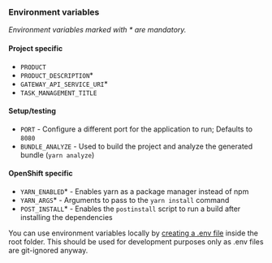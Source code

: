 ### Environment variables

*Environment variables marked with * are mandatory.*

#### Project specific
* `PRODUCT`
* `PRODUCT_DESCRIPTION`*
* `GATEWAY_API_SERVICE_URI`*
* `TASK_MANAGEMENT_TITLE`

#### Setup/testing
* `PORT` - Configure a different port for the application to run; Defaults to `8080`
* `BUNDLE_ANALYZE` - Used to build the project and analyze the generated bundle (`yarn analyze`)

#### OpenShift specific
* `YARN_ENABLED`* - Enables yarn as a package manager instead of npm
* `YARN_ARGS`* - Arguments to pass to the `yarn install` command
* `POST_INSTALL`* - Enables the `postinstall` script to run a build after installing the dependencies

You can use environment variables locally by [creating a .env file](https://github.com/jaredpalmer/razzle#adding-environment-variables-in-env) inside the root folder. This should be used for development purposes only as .env files are git-ignored anyway.
